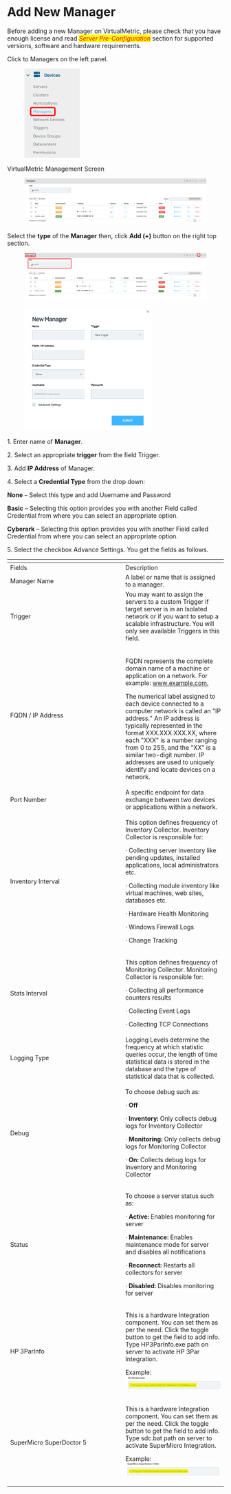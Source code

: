 # Add New Manager

Before adding a new Manager on VirtualMetric, please check that you have enough license and read _<mark style="color:red;">Server Pre-Configuration</mark>_ section for supported versions, software and hardware requirements.

Click to Managers on the left panel.

<div align="left">

<figure><img src="../../../.gitbook/assets/image (393).png" alt=""><figcaption></figcaption></figure>

</div>

VirtualMetric Management Screen

<div align="left">

<figure><img src="../../../.gitbook/assets/image (394).png" alt=""><figcaption></figcaption></figure>

</div>

Select the **type** of the **Manager** then, click **Add (+)** button on the right top section.

<figure><img src="../../../.gitbook/assets/image (397).png" alt=""><figcaption></figcaption></figure>

<div align="left">

<figure><img src="../../../.gitbook/assets/image (396).png" alt="" width="297"><figcaption></figcaption></figure>

</div>

1\.      Enter name of **Manager**.

2\.      Select an appropriate **trigger** from the field Trigger.

3\.      Add **IP Address** of Manager.

4\.      Select a **Credential Type** from the drop down:&#x20;

&#x20;

**None** – Select this type and add Username and Password&#x20;

**Basic** – Selecting this option provides you with another Field called Credential from where you can select an appropriate option. &#x20;

**Cyberark** – Selecting this option provides you with another Field called Credential from where you can select an appropriate option.&#x20;

&#x20;

5\.      Select the checkbox Advance Settings. You get the fields as follows.

<table data-header-hidden><thead><tr><th width="254"></th><th></th></tr></thead><tbody><tr><td>Fields </td><td>Description </td></tr><tr><td>Manager Name </td><td>A label or name that is assigned to a manager. </td></tr><tr><td>Trigger</td><td>You may want to assign the servers to a custom Trigger if target server is in an Isolated network or if you want to setup a scalable infrastructure. You will only see available Triggers in this field.</td></tr><tr><td>FQDN / IP Address </td><td><p> <br>FQDN represents the complete domain name of a machine or application on a network.  For example: <a href="http://www.example.com/">www.example.com.</a> </p><p> </p><p>The numerical label assigned to each device connected to a computer network is called an "IP address." An IP address is typically represented in the format XXX.XXX.XXX.XX, where each "XXX" is a number ranging from 0 to 255, and the "XX" is a similar two-digit number. IP addresses are used to uniquely identify and locate devices on a network. </p></td></tr><tr><td>Port Number </td><td> A specific endpoint for data exchange between two devices or applications within a network. </td></tr><tr><td>Inventory Interval </td><td><p>This option defines frequency of Inventory Collector. Inventory Collector is responsible for: </p><p>·       Collecting server inventory like pending updates, installed applications, local administrators etc. </p><p>·       Collecting module inventory like virtual machines, web sites, databases etc. </p><p>·       Hardware Health Monitoring </p><p>·       Windows Firewall Logs </p><p>·       Change Tracking </p><p> </p></td></tr><tr><td>Stats Interval </td><td><p>This option defines frequency of Monitoring Collector. Monitoring Collector is responsible for: </p><p>·       Collecting all performance counters results </p><p>·       Collecting Event Logs </p><p>·       Collecting TCP Connections </p><p> </p></td></tr><tr><td>Logging Type </td><td>Logging Levels determine the frequency at which statistic queries occur, the length of time statistical data is stored in the database and the type of statistical data that is collected.</td></tr><tr><td>Debug </td><td><p>To choose debug such as:</p><p>·       <strong>Off</strong></p><p>·       <strong>Inventory:</strong> Only collects debug logs for Inventory Collector</p><p>·       <strong>Monitoring:</strong> Only collects debug logs for Monitoring Collector</p><p>·       <strong>On:</strong> Collects debug logs for Inventory and Monitoring Collector</p></td></tr><tr><td>Status </td><td><p>To choose a server status such as: </p><p>·       <strong>Active:</strong> Enables monitoring for server</p><p>·       <strong>Maintenance:</strong> Enables maintenance mode for server and disables all notifications</p><p>·      <strong>Reconnect:</strong> Restarts all collectors for server</p><p>·       <strong>Disabled:</strong> Disables monitoring for server</p></td></tr><tr><td>HP 3ParInfo</td><td><p>This is a hardware Integration component. You can set them as per the need.  Click the toggle button to get the field to add info. Type HP3ParInfo.exe path on server to activate HP 3Par Integration. </p><p>Example: <img src="../../../.gitbook/assets/image (398).png" alt=""></p></td></tr><tr><td>SuperMicro SuperDoctor 5</td><td><p>This is a hardware Integration component. You can set them as per the need.  Click the toggle button to get the field to add info. Type sdc.bat path on server to activate SuperMicro Integration. </p><p>Example:  <img src="../../../.gitbook/assets/image (399).png" alt=""></p></td></tr></tbody></table>
